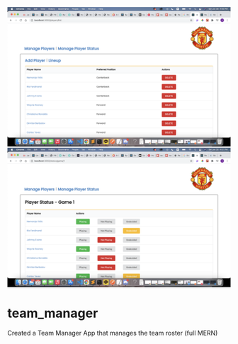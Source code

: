 ![](img/wireframe2.png)
![](img/wireframe1.png)

# team_manager
Created a Team Manager App that manages the team roster (full MERN)
